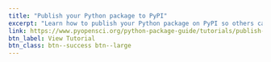 ```yaml
---
title: "Publish your Python package to PyPI"
excerpt: "Learn how to publish your Python package on PyPI so others can install it using pip. This lesson covers building your package, creating a PyPI account, and uploading your distribution files."
link: https://www.pyopensci.org/python-package-guide/tutorials/publish-pypi.html
btn_label: View Tutorial
btn_class: btn--success btn--large
---
```

